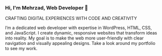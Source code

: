 ### Hi, I'm Mehrzad, Web Developer 👋

CRAFTING DIGITAL EXPERIENCES WITH CODE AND CREATIVITY

I’m a dedicated web developer with expertise in WordPress, HTML, CSS, and JavaScript. I create dynamic, responsive websites that transform ideas into reality. My goal is to make the web more user-friendly with clear navigation and visually appealing designs. Take a look around my portfolio to see my work.
